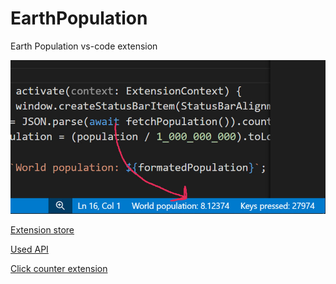 # EarthPopulation
Earth Population vs-code extension

<img src="/ReadmeContent/screenshoot.jpg" width="600"/>

[Extension store](https://marketplace.visualstudio.com/manage/publishers/ngs/extensions/earthpopulation/hub?_a=acquisition)

[Used API](https://rapidapi.com/evikza/api/get-population/playground/apiendpoint_30bc0e8d-9be3-4aaa-aa65-ef59a219eacc)

[Click counter extension](https://github.com/xXdatelXx/turboo)
